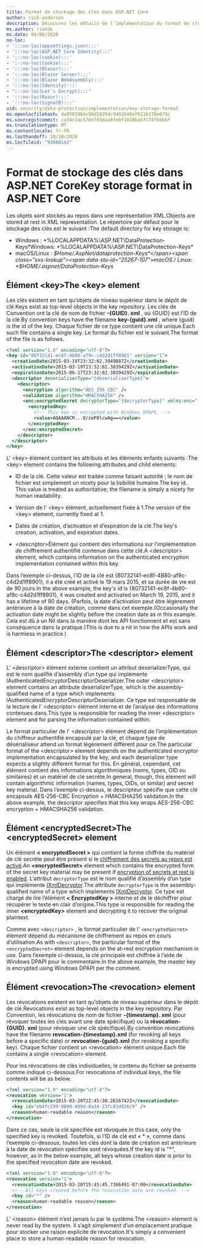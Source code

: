 ```yaml
---
title: Format de stockage des clés dans ASP.NET Core
author: rick-anderson
description: Découvrez les détails de l’implémentation du format de stockage de la clé de protection des données ASP.NET Core.
ms.author: riande
ms.date: 04/08/2020
no-loc:
- ':::no-loc(appsettings.json):::'
- ':::no-loc(ASP.NET Core Identity):::'
- ':::no-loc(cookie):::'
- ':::no-loc(Cookie):::'
- ':::no-loc(Blazor):::'
- ':::no-loc(Blazor Server):::'
- ':::no-loc(Blazor WebAssembly):::'
- ':::no-loc(Identity):::'
- ":::no-loc(Let's Encrypt):::"
- ':::no-loc(Razor):::'
- ':::no-loc(SignalR):::'
uid: security/data-protection/implementation/key-storage-format
ms.openlocfilehash: 4a8503964c98d1828dc9d02640a7621b370e679c
ms.sourcegitcommit: ca34c1ac578e7d3daa0febf1810ba5fc74f60bbf
ms.translationtype: MT
ms.contentlocale: fr-FR
ms.lasthandoff: 10/30/2020
ms.locfileid: "93060142"
---
```

# <a name="key-storage-format-in-aspnet-core"></a><span data-ttu-id="25267-103">Format de stockage des clés dans ASP.NET Core</span><span class="sxs-lookup"><span data-stu-id="25267-103">Key storage format in ASP.NET Core</span></span>

<a name="data-protection-implementation-key-storage-format"></a>

<span data-ttu-id="25267-104">Les objets sont stockés au repos dans une représentation XML.</span><span class="sxs-lookup"><span data-stu-id="25267-104">Objects are stored at rest in XML representation.</span></span> <span data-ttu-id="25267-105">Le répertoire par défaut pour le stockage des clés est le suivant :</span><span class="sxs-lookup"><span data-stu-id="25267-105">The default directory for key storage is:</span></span>

* <span data-ttu-id="25267-106">Windows : \*%LOCALAPPDATA%\ASP.NET\DataProtection-Keys\*</span><span class="sxs-lookup"><span data-stu-id="25267-106">Windows: \*%LOCALAPPDATA%\ASP.NET\DataProtection-Keys\*</span></span>
* <span data-ttu-id="25267-107">macOS/Linux : *$Home/.AspNet/dataprotection-Keys*</span><span class="sxs-lookup"><span data-stu-id="25267-107">macOS / Linux: *$HOME/.aspnet/DataProtection-Keys*</span></span>

## <a name="the-key-element"></a><span data-ttu-id="25267-108">Élément \<key></span><span class="sxs-lookup"><span data-stu-id="25267-108">The \<key> element</span></span>

<span data-ttu-id="25267-109">Les clés existent en tant qu’objets de niveau supérieur dans le dépôt de clé.</span><span class="sxs-lookup"><span data-stu-id="25267-109">Keys exist as top-level objects in the key repository.</span></span> <span data-ttu-id="25267-110">Les clés de Convention ont la clé de nom de fichier **-{GUID}. xml** , où {GUID} est l’ID de la clé.</span><span class="sxs-lookup"><span data-stu-id="25267-110">By convention keys have the filename **key-{guid}.xml** , where {guid} is the id of the key.</span></span> <span data-ttu-id="25267-111">Chaque fichier de ce type contient une clé unique.</span><span class="sxs-lookup"><span data-stu-id="25267-111">Each such file contains a single key.</span></span> <span data-ttu-id="25267-112">Le format du fichier est le suivant.</span><span class="sxs-lookup"><span data-stu-id="25267-112">The format of the file is as follows.</span></span>

```xml
<?xml version="1.0" encoding="utf-8"?>
<key id="80732141-ec8f-4b80-af9c-c4d2d1ff8901" version="1">
  <creationDate>2015-03-19T23:32:02.3949887Z</creationDate>
  <activationDate>2015-03-19T23:32:02.3839429Z</activationDate>
  <expirationDate>2015-06-17T23:32:02.3839429Z</expirationDate>
  <descriptor deserializerType="{deserializerType}">
    <descriptor>
      <encryption algorithm="AES_256_CBC" />
      <validation algorithm="HMACSHA256" />
      <enc:encryptedSecret decryptorType="{decryptorType}" xmlns:enc="...">
        <encryptedKey>
          <!-- This key is encrypted with Windows DPAPI. -->
          <value>AQAAANCM...8/zeP8lcwAg==</value>
        </encryptedKey>
      </enc:encryptedSecret>
    </descriptor>
  </descriptor>
</key>
```

<span data-ttu-id="25267-113">L' \<key> élément contient les attributs et les éléments enfants suivants :</span><span class="sxs-lookup"><span data-stu-id="25267-113">The \<key> element contains the following attributes and child elements:</span></span>

* <span data-ttu-id="25267-114">ID de la clé. Cette valeur est traitée comme faisant autorité ; le nom de fichier est simplement un nicety pour la lisibilité humaine.</span><span class="sxs-lookup"><span data-stu-id="25267-114">The key id. This value is treated as authoritative; the filename is simply a nicety for human readability.</span></span>

* <span data-ttu-id="25267-115">Version de l' \<key> élément, actuellement fixée à 1.</span><span class="sxs-lookup"><span data-stu-id="25267-115">The version of the \<key> element, currently fixed at 1.</span></span>

* <span data-ttu-id="25267-116">Dates de création, d’activation et d’expiration de la clé.</span><span class="sxs-lookup"><span data-stu-id="25267-116">The key's creation, activation, and expiration dates.</span></span>

* <span data-ttu-id="25267-117">\<descriptor>Élément qui contient des informations sur l’implémentation de chiffrement authentifié contenue dans cette clé.</span><span class="sxs-lookup"><span data-stu-id="25267-117">A \<descriptor> element, which contains information on the authenticated encryption implementation contained within this key.</span></span>

<span data-ttu-id="25267-118">Dans l’exemple ci-dessus, l’ID de la clé est {80732141-ec8f-4B80-af9c-c4d2d1ff8901}, il a été créé et activé le 19 mars 2015, et sa durée de vie est de 90 jours.</span><span class="sxs-lookup"><span data-stu-id="25267-118">In the above example, the key's id is {80732141-ec8f-4b80-af9c-c4d2d1ff8901}, it was created and activated on March 19, 2015, and it has a lifetime of 90 days.</span></span> <span data-ttu-id="25267-119">(Parfois, la date d’activation peut être légèrement antérieure à la date de création, comme dans cet exemple.</span><span class="sxs-lookup"><span data-stu-id="25267-119">(Occasionally the activation date might be slightly before the creation date as in this example.</span></span> <span data-ttu-id="25267-120">Cela est dû à un Nil dans la manière dont les API fonctionnent et est sans conséquence dans la pratique.)</span><span class="sxs-lookup"><span data-stu-id="25267-120">This is due to a nit in how the APIs work and is harmless in practice.)</span></span>

## <a name="the-descriptor-element"></a><span data-ttu-id="25267-121">Élément \<descriptor></span><span class="sxs-lookup"><span data-stu-id="25267-121">The \<descriptor> element</span></span>

<span data-ttu-id="25267-122">L' \<descriptor> élément externe contient un attribut deserializerType, qui est le nom qualifié d’assembly d’un type qui implémente IAuthenticatedEncryptorDescriptorDeserializer.</span><span class="sxs-lookup"><span data-stu-id="25267-122">The outer \<descriptor> element contains an attribute deserializerType, which is the assembly-qualified name of a type which implements IAuthenticatedEncryptorDescriptorDeserializer.</span></span> <span data-ttu-id="25267-123">Ce type est responsable de la lecture de l' \<descriptor> élément interne et de l’analyse des informations contenues dans.</span><span class="sxs-lookup"><span data-stu-id="25267-123">This type is responsible for reading the inner \<descriptor> element and for parsing the information contained within.</span></span>

<span data-ttu-id="25267-124">Le format particulier de l' \<descriptor> élément dépend de l’implémentation du chiffreur authentifié encapsulé par la clé, et chaque type de désérialiseur attend un format légèrement différent pour ce.</span><span class="sxs-lookup"><span data-stu-id="25267-124">The particular format of the \<descriptor> element depends on the authenticated encryptor implementation encapsulated by the key, and each deserializer type expects a slightly different format for this.</span></span> <span data-ttu-id="25267-125">En général, cependant, cet élément contient des informations algorithmiques (noms, types, OID ou similaires) et un matériel de clé secrète.</span><span class="sxs-lookup"><span data-stu-id="25267-125">In general, though, this element will contain algorithmic information (names, types, OIDs, or similar) and secret key material.</span></span> <span data-ttu-id="25267-126">Dans l’exemple ci-dessus, le descripteur spécifie que cette clé encapsule AES-256-CBC Encryption + HMACSHA256 validation.</span><span class="sxs-lookup"><span data-stu-id="25267-126">In the above example, the descriptor specifies that this key wraps AES-256-CBC encryption + HMACSHA256 validation.</span></span>

## <a name="the-encryptedsecret-element"></a><span data-ttu-id="25267-127">Élément \<encryptedSecret></span><span class="sxs-lookup"><span data-stu-id="25267-127">The \<encryptedSecret> element</span></span>

<span data-ttu-id="25267-128">Un élément **&lt; encryptedSecret &gt;** qui contient la forme chiffrée du matériel de clé secrète peut être présent si le [chiffrement des secrets au repos est activé](xref:security/data-protection/implementation/key-encryption-at-rest).</span><span class="sxs-lookup"><span data-stu-id="25267-128">An **&lt;encryptedSecret&gt;** element which contains the encrypted form of the secret key material may be present if [encryption of secrets at rest is enabled](xref:security/data-protection/implementation/key-encryption-at-rest).</span></span> <span data-ttu-id="25267-129">L’attribut `decryptorType` est le nom qualifié d’assembly d’un type qui implémente [IXmlDecryptor](/dotnet/api/microsoft.aspnetcore.dataprotection.xmlencryption.ixmldecryptor).</span><span class="sxs-lookup"><span data-stu-id="25267-129">The attribute `decryptorType` is the assembly-qualified name of a type which implements [IXmlDecryptor](/dotnet/api/microsoft.aspnetcore.dataprotection.xmlencryption.ixmldecryptor).</span></span> <span data-ttu-id="25267-130">Ce type est chargé de lire l’élément **&lt; EncryptedKey &gt;** interne et de le déchiffrer pour récupérer le texte en clair d’origine.</span><span class="sxs-lookup"><span data-stu-id="25267-130">This type is responsible for reading the inner **&lt;encryptedKey&gt;** element and decrypting it to recover the original plaintext.</span></span>

<span data-ttu-id="25267-131">Comme avec `<descriptor>` , le format particulier de l' `<encryptedSecret>` élément dépend du mécanisme de chiffrement au repos en cours d’utilisation.</span><span class="sxs-lookup"><span data-stu-id="25267-131">As with `<descriptor>`, the particular format of the `<encryptedSecret>` element depends on the at-rest encryption mechanism in use.</span></span> <span data-ttu-id="25267-132">Dans l’exemple ci-dessus, la clé principale est chiffrée à l’aide de Windows DPAPI pour le commentaire.</span><span class="sxs-lookup"><span data-stu-id="25267-132">In the above example, the master key is encrypted using Windows DPAPI per the comment.</span></span>

## <a name="the-revocation-element"></a><span data-ttu-id="25267-133">Élément \<revocation></span><span class="sxs-lookup"><span data-stu-id="25267-133">The \<revocation> element</span></span>

<span data-ttu-id="25267-134">Les révocations existent en tant qu’objets de niveau supérieur dans le dépôt de clé.</span><span class="sxs-lookup"><span data-stu-id="25267-134">Revocations exist as top-level objects in the key repository.</span></span> <span data-ttu-id="25267-135">Par Convention, les révocations de nom de fichier **-{timestamp}. xml** (pour révoquer toutes les clés avant une date spécifique) ou la **révocation-{GUID}. xml** (pour révoquer une clé spécifique).</span><span class="sxs-lookup"><span data-stu-id="25267-135">By convention revocations have the filename **revocation-{timestamp}.xml** (for revoking all keys before a specific date) or **revocation-{guid}.xml** (for revoking a specific key).</span></span> <span data-ttu-id="25267-136">Chaque fichier contient un \<revocation> élément unique.</span><span class="sxs-lookup"><span data-stu-id="25267-136">Each file contains a single \<revocation> element.</span></span>

<span data-ttu-id="25267-137">Pour les révocations de clés individuelles, le contenu du fichier se présente comme indiqué ci-dessous.</span><span class="sxs-lookup"><span data-stu-id="25267-137">For revocations of individual keys, the file contents will be as below.</span></span>

```xml
<?xml version="1.0" encoding="utf-8"?>
<revocation version="1">
  <revocationDate>2015-03-20T22:45:30.2616742Z</revocationDate>
  <key id="eb4fc299-8808-409d-8a34-23fc83d026c9" />
  <reason>human-readable reason</reason>
</revocation>
```

<span data-ttu-id="25267-138">Dans ce cas, seule la clé spécifiée est révoquée.</span><span class="sxs-lookup"><span data-stu-id="25267-138">In this case, only the specified key is revoked.</span></span> <span data-ttu-id="25267-139">Toutefois, si l’ID de clé est « \* », comme dans l’exemple ci-dessous, toutes les clés dont la date de création est antérieure à la date de révocation spécifiée sont révoquées.</span><span class="sxs-lookup"><span data-stu-id="25267-139">If the key id is "\*", however, as in the below example, all keys whose creation date is prior to the specified revocation date are revoked.</span></span>

```xml
<?xml version="1.0" encoding="utf-8"?>
<revocation version="1">
  <revocationDate>2015-03-20T15:45:45.7366491-07:00</revocationDate>
  <!-- All keys created before the revocation date are revoked. -->
  <key id="*" />
  <reason>human-readable reason</reason>
</revocation>
```

<span data-ttu-id="25267-140">L' \<reason> élément n’est jamais lu par le système.</span><span class="sxs-lookup"><span data-stu-id="25267-140">The \<reason> element is never read by the system.</span></span> <span data-ttu-id="25267-141">Il s’agit simplement d’un emplacement pratique pour stocker une raison explicite de révocation.</span><span class="sxs-lookup"><span data-stu-id="25267-141">It's simply a convenient place to store a human-readable reason for revocation.</span></span>
